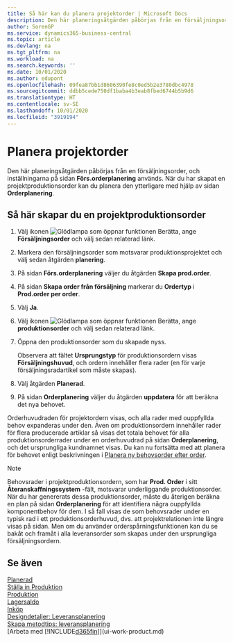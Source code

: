 ```yaml
---
title: Så här kan du planera projektorder | Microsoft Docs
description: Den här planeringsåtgärden påbörjas från en försäljningsorder, och inställningarna på sidan **Förs.orderplanering** används. När du har skapat en projektproduktionsorder kan du planera den ytterligare med hjälp av sidan **Orderplanering**.
author: SorenGP
ms.service: dynamics365-business-central
ms.topic: article
ms.devlang: na
ms.tgt_pltfrm: na
ms.workload: na
ms.search.keywords: ''
ms.date: 10/01/2020
ms.author: edupont
ms.openlocfilehash: 09fea87bb1d8606390fe8c0ed5b2e3780dbc4978
ms.sourcegitcommit: ddbb5cede750df1baba4b3eab8fbed6744b5b9d6
ms.translationtype: HT
ms.contentlocale: sv-SE
ms.lasthandoff: 10/01/2020
ms.locfileid: "3919194"
---
```

# <a name="plan-project-orders"></a>Planera projektorder
Den här planeringsåtgärden påbörjas från en försäljningsorder, och inställningarna på sidan **Förs.orderplanering** används. När du har skapat en projektproduktionsorder kan du planera den ytterligare med hjälp av sidan **Orderplanering**.  

## <a name="to-create-a-project-production-order"></a>Så här skapar du en projektproduktionsorder  

1.  Välj ikonen ![Glödlampa som öppnar funktionen Berätta](media/ui-search/search_small.png "Berätta vad du vill göra"), ange **Försäljningsorder** och välj sedan relaterad länk.  
2.  Markera den försäljningsorder som motsvarar produktionsprojektet och välj sedan åtgärden **planering**.  
4.  På sidan **Förs.orderplanering** väljer du åtgärden **Skapa prod.order**.  
5.  På sidan **Skapa order från försäljning** markerar du **Ordertyp** i **Prod.order per order**.  
6.  Välj **Ja**.  
7.  Välj ikonen ![Glödlampa som öppnar funktionen Berätta](media/ui-search/search_small.png "Berätta vad du vill göra"), ange **produktionsorder** och välj sedan relaterad länk.
8. Öppna den produktionsorder som du skapade nyss.  

    Observera att fältet **Ursprungstyp** för produktionsordern visas **Försäljningshuvud**, och ordern innehåller flera rader (en för varje försäljningsradartikel som måste skapas).  
9. Välj åtgärden **Planerad**.
10. På sidan **Orderplanering** väljer du åtgärden **uppdatera** för att beräkna det nya behovet.  

Orderhuvudraden för projektordern visas, och alla rader med ouppfyllda behov expanderas under den. Även om produktionsordern innehåller rader för flera producerade artiklar så visas det totala behovet för alla produktionsorderrader under en orderhuvudrad på sidan **Orderplanering**, och det ursprungliga kundnamnet visas. Du kan nu fortsätta med att planera för behovet enligt beskrivningen i [Planera ny behovsorder efter order](production-how-to-plan-for-new-demand.md).  

> [!NOTE]  
>  Behovsrader i projektproduktionsordern, som har **Prod. Order** i sitt **Återanskaffningssystem** -fält, motsvarar underliggande produktionsorder. När du har genererats dessa produktionsorder, måste du återigen beräkna en plan på sidan **Orderplanering** för att identifiera några ouppfyllda komponentbehov för dem. I så fall visas de som behovsrader under en typisk rad i ett produktionsorderhuvud, dvs. att projektrelationen inte längre visas på sidan. Men om du använder orderspårningsfunktionen kan du se bakåt och framåt i alla leveransorder som skapas under den ursprungliga försäljningsordern.  

## <a name="see-also"></a>Se även
[Planerad](production-planning.md)   
[Ställa in Produktion](production-configure-production-processes.md)  
[Produktion](production-manage-manufacturing.md)    
[Lagersaldo](inventory-manage-inventory.md)  
[Inköp](purchasing-manage-purchasing.md)  
[Designdetaljer: Leveransplanering](design-details-supply-planning.md)   
[Skapa metodtips: leveransplanering](setup-best-practices-supply-planning.md)  
[Arbeta med [!INCLUDE[d365fin](includes/d365fin_md.md)]](ui-work-product.md)

